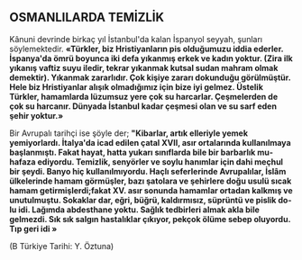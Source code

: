 ## OSMANLILARDA TEMİZLİK

Kânuni devrinde birkaç yıl İstanbul'da ka­lan İspanyol seyyah, şunları söylemektedir. **«Türkler, biz Hristiyanların pis olduğumuzu id­dia ederler. İspanya'da ömrü boyunca iki defa yıkanmış erkek ve kadın yoktur. (Zira ilk yıkanış vaftiz suyu iledir, tekrar yıkanmak kut­sal sudan mahram olmak demektir). Yıkanmak zararlıdır. Çok kişiye zararı dokunduğu görülmüştür. Hele biz Hristiyanlar alışık olmadığımız için bize iyi gelmez. Üstelik Türkler, ha­mamlarda lüzumsuz yere çok su harcarlar. Çeş­melerden de çok su harcanır. Dünyada İstanbul kadar çeşmesi olan ve su sarf eden şehir yoktur.»**

Bir Avrupalı tarihçi ise şöyle der; **"Ki­barlar, artık elleriyle yemek yemiyorlardı. İtalya'da icad edilen çatal XVII, asır or­talarında kullanılmaya başlanmıştı. Fakat hayat, hatta yukarı sınıflarda bile bir barbarlık mu­hafaza ediyordu. Temizlik, senyörler ve soylu hanımlar için dahi meçhul bir şeydi. Banyo hiç kullanılmıyordu. Haçlı seferlerinde Avrupalılar, İslâm ülkelerinde hamam görmüşler, bazı şato­lara ve şehirlere doğu usulü sıcak hamam getirmişlerdi;fakat XV. asır sonunda hamamlar ortadan kalkmış ve unutulmuştu. Sokaklar dar, eğri, büğrü, kaldırmısız, süprüntü ve pislik do­lu idi. Lağımda abdesthane yoktu. Sağlık tedbir­leri almak akla bile gelmezdi. Sık sık salgın has­talıklar çıkıyor, pekçok ölüme sebep oluyordu. Tıp geri idi »**

(B Türkiye Tarihi: Y. Öztuna)
